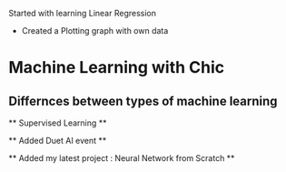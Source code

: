 Started with learning Linear Regression
  - Created a Plotting graph with own data
# Machine Learning with Chic

## Differnces between types of machine learning

** Supervised Learning ** 

** Added Duet AI event **

** Added my latest project : Neural Network from Scratch **